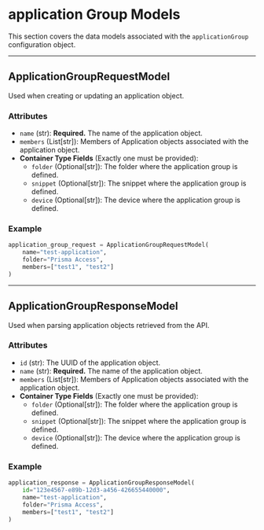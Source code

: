 # application Group Models

This section covers the data models associated with the `applicationGroup` configuration object.

---

## ApplicationGroupRequestModel

Used when creating or updating an application object.

### Attributes

- `name` (str): **Required.** The name of the application object.
- `members` (List[str]): Members of Application objects associated with the application object.
- **Container Type Fields** (Exactly one must be provided):
    - `folder` (Optional[str]): The folder where the application group is defined.
    - `snippet` (Optional[str]): The snippet where the application group is defined.
    - `device` (Optional[str]): The device where the application group is defined.

### Example

```python
application_group_request = ApplicationGroupRequestModel(
    name="test-application",
    folder="Prisma Access",
    members=["test1", "test2"]
)
```

---

## ApplicationGroupResponseModel

Used when parsing application objects retrieved from the API.

### Attributes

- `id` (str): The UUID of the application object.
- `name` (str): **Required.** The name of the application object.
- `members` (List[str]): Members of Application objects associated with the application object.
- **Container Type Fields** (Exactly one must be provided):
    - `folder` (Optional[str]): The folder where the application group is defined.
    - `snippet` (Optional[str]): The snippet where the application group is defined.
    - `device` (Optional[str]): The device where the application group is defined.

### Example

```python
application_response = ApplicationGroupResponseModel(
    id="123e4567-e89b-12d3-a456-426655440000",
    name="test-application",
    folder="Prisma Access",
    members=["test1", "test2"]
)
```
